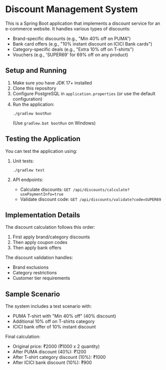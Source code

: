 # Discount Management System

This is a Spring Boot application that implements a discount service for an e-commerce website. It handles various types of discounts:

- Brand-specific discounts (e.g., "Min 40% off on PUMA")
- Bank card offers (e.g., "10% instant discount on ICICI Bank cards")
- Category-specific deals (e.g., "Extra 10% off on T-shirts")
- Vouchers (e.g., 'SUPER69' for 69% off on any product)

## Setup and Running

1. Make sure you have JDK 17+ installed
2. Clone this repository
3. Configure PostgreSQL in `application.properties` (or use the default configuration)
4. Run the application:
   ```
   ./gradlew bootRun
   ```
   (Use `gradlew.bat bootRun` on Windows)

## Testing the Application

You can test the application using:

1. Unit tests:

   ```
   ./gradlew test
   ```

2. API endpoints:
   - Calculate discounts: `GET /api/discounts/calculate?usePaymentInfo=true`
   - Validate discount code: `GET /api/discounts/validate?code=SUPER69`

## Implementation Details

The discount calculation follows this order:

1. First apply brand/category discounts
2. Then apply coupon codes
3. Then apply bank offers

The discount validation handles:

- Brand exclusions
- Category restrictions
- Customer tier requirements

## Sample Scenario

The system includes a test scenario with:

- PUMA T-shirt with "Min 40% off" (40% discount)
- Additional 10% off on T-shirts category
- ICICI bank offer of 10% instant discount

Final calculation:

- Original price: ₹2000 (₹1000 x 2 quantity)
- After PUMA discount (40%): ₹1200
- After T-shirt category discount (10%): ₹1000
- After ICICI bank discount (10%): ₹900
